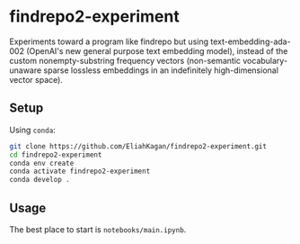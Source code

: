 # findrepo2-experiment

Experiments toward a program like findrepo but using text-embedding-ada-002
(OpenAI's new general purpose text embedding model), instead of the custom
nonempty-substring frequency vectors (non-semantic vocabulary-unaware sparse
lossless embeddings in an indefinitely high-dimensional vector space).

## Setup

Using `conda`:

```sh
git clone https://github.com/EliahKagan/findrepo2-experiment.git
cd findrepo2-experiment
conda env create
conda activate findrepo2-experiment
conda develop .
```

## Usage

The best place to start is `notebooks/main.ipynb`.
